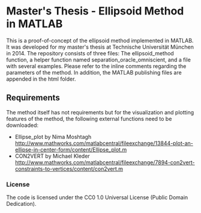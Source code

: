 # Master's Thesis - Ellipsoid Method in MATLAB #

This is a proof-of-concept of the ellipsoid method implemented in MATLAB. It
was developed for my master's thesis at Technische Universität München in 2014.
The repository consists of three files: The ellipsoid_method function, a helper function named
separation_oracle_omniscient, and a file with several examples. Please refer to the
inline comments regarding the parameters of the method. In addition, the MATLAB publishing files
are appended in the html folder.

## Requirements ##

The method itself has not requirements but for the visualization and plotting
features of the method, the following external functions need to be downloaded:

 * Ellipse_plot by Nima Moshtagh http://www.mathworks.com/matlabcentral/fileexchange/13844-plot-an-ellipse-in-center-form/content/Ellipse_plot.m
 * CON2VERT by Michael Kleder http://www.mathworks.com/matlabcentral/fileexchange/7894-con2vert-constraints-to-vertices/content/con2vert.m

### License ###

The code is licensed under the CC0 1.0 Universal License (Public Domain Dedication).